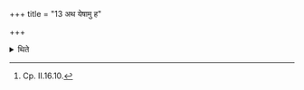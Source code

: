 +++
title = "13 अथ येषामु ह"

+++

<details><summary>थिते</summary>

13. Now for them who have no composers of sacred formulae they should mention the series of ancestors along with the series of ancestors of the chaplain.[^1]  

[^1]: Cp. II.16.10. 
</details>
